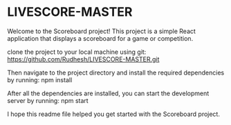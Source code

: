 # LIVESCORE-MASTER
Welcome to the Scoreboard project! This project is a simple React application that displays a scoreboard for a game or competition.

clone the project to your local machine using git:
https://github.com/Rudhesh/LIVESCORE-MASTER.git

Then navigate to the project directory and install the required dependencies by running:
npm install

After all the dependencies are installed, you can start the development server by running:
npm start

I hope this readme file helped you get started with the Scoreboard project.
